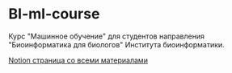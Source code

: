 # BI-ml-course
Курс "Машинное обучение" для студентов направления "Биоинформатика для биологов" Института биоинформатики.

[Notion страница со всеми материалами](https://coherent-crafter-3b3.notion.site/1df2b032f6644807b785be82ac4f4c33)
